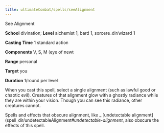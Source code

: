 ```yaml
---
title: ultimateCombat/spells/seeAlignment
---
```

See Alignment

**School** divination; **Level** alchemist 1, bard 1, sorcere_dir/wizard 1

**Casting Time** 1 standard action

**Components** V, S, M (eye of newt

**Range** personal

**Target** you

**Duration** 1/round per level

When you cast this spell, select a single alignment (such as lawful good or chaotic evil). Creatures of that alignment glow with a ghostly radiance while they are within your vision. Though you can see this radiance, other creatures cannot.

Spells and effects that obscure alignment, like _ [undetectable alignment](spell_dir/undetectableAlignment#_undetectable-alignment_, also obscure the effects of this spell.

